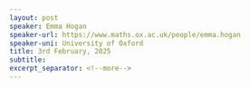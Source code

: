 ```yaml
---
layout: post
speaker: Emma Hogan
speaker-url: https://www.maths.ox.ac.uk/people/emma.hogan
speaker-uni: University of Oxford
title: 3rd February, 2025
subtitle:
excerpt_separator: <!--more-->
---
```


<!--more-->
